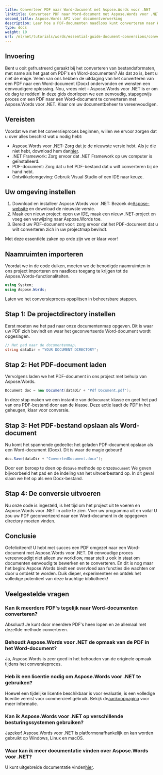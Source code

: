 ```yaml
---
title: Converteer PDF naar Word-document met Aspose.Words voor .NET
linktitle: Converteer PDF naar Word-document met Aspose.Words voor .NET
second_title: Aspose.Words API voor documentverwerking
description: Leer hoe u PDF-documenten naadloos kunt converteren naar Word (Docx)-formaat met Aspose.Words voor .NET. Deze stapsgewijze handleiding maakt het eenvoudig voor ontwikkelaars.
type: docs
weight: 10
url: /nl/net/tutorials/words/essential-guide-document-conversions/convert-pdf-to-word/
---
```

## Invoering

Bent u ooit gefrustreerd geraakt bij het converteren van bestandsformaten, met name als het gaat om PDF's en Word-documenten? Als dat zo is, bent u niet de enige. Velen van ons hebben de uitdaging van het converteren van een PDF naar een Word-document (Docx) ondervonden en wensten een eenvoudigere oplossing. Nou, vrees niet - Aspose.Words voor .NET is er om de dag te redden! In deze gids doorlopen we een eenvoudig, stapsgewijs proces om een PDF naar een Word-document te converteren met Aspose.Words voor .NET. Klaar om uw documentbeheer te vereenvoudigen.

## Vereisten

Voordat we met het conversieproces beginnen, willen we ervoor zorgen dat u over alles beschikt wat u nodig hebt:

-  Aspose.Words voor .NET: Zorg dat je de nieuwste versie hebt. Als je die niet hebt, download hem dan[hier](https://releases.aspose.com/words/net/).
- .NET Framework: Zorg ervoor dat .NET Framework op uw computer is geïnstalleerd.
- PDF-document: Zorg dat u het PDF-bestand dat u wilt converteren bij de hand hebt.
- Ontwikkelomgeving: Gebruik Visual Studio of een IDE naar keuze.

## Uw omgeving instellen

1.  Download en installeer Aspose.Words voor .NET: Bezoek de[Aspose-website](https://releases.aspose.com/words/net/) en download de nieuwste versie.
2. Maak een nieuw project: open uw IDE, maak een nieuw .NET-project en voeg een verwijzing naar Aspose.Words toe.
3. Bereid uw PDF-document voor: zorg ervoor dat het PDF-document dat u wilt converteren zich in uw projectmap bevindt.

Met deze essentiële zaken op orde zijn we er klaar voor!

## Naamruimten importeren

Voordat we in de code duiken, moeten we de benodigde naamruimten in ons project importeren om naadloos toegang te krijgen tot de Aspose.Words-functionaliteiten.

```csharp
using System;
using Aspose.Words;
```

Laten we het conversieproces opsplitsen in beheersbare stappen.

## Stap 1: De projectdirectory instellen

Eerst moeten we het pad naar onze documentenmap opgeven. Dit is waar uw PDF zich bevindt en waar het geconverteerde Word-document wordt opgeslagen.

```csharp
// Het pad naar de documentenmap.
string dataDir = "YOUR DOCUMENT DIRECTORY";
```

## Stap 2: Het PDF-document laden

Vervolgens laden we het PDF-document in ons project met behulp van Aspose.Words.

```csharp
Document doc = new Document(dataDir + "Pdf Document.pdf");
```

In deze stap maken we een instantie van de`Document` klasse en geef het pad van ons PDF-bestand door aan de klasse. Deze actie laadt de PDF in het geheugen, klaar voor conversie.

## Stap 3: Het PDF-bestand opslaan als Word-document

Nu komt het spannende gedeelte: het geladen PDF-document opslaan als een Word-document (Docx). Dit is waar de magie gebeurt!

```csharp
doc.Save(dataDir + "ConvertedDocument.docx");
```

 Door een beroep te doen op de`Save` methode op onze`Document` We geven bijvoorbeeld het pad en de indeling van het uitvoerbestand op. In dit geval slaan we het op als een Docx-bestand.

## Stap 4: De conversie uitvoeren

Nu onze code is ingesteld, is het tijd om het project uit te voeren en Aspose.Words voor .NET in actie te zien. Voer uw programma uit en voilà! U zou uw PDF geconverteerd naar een Word-document in de opgegeven directory moeten vinden.

## Conclusie

Gefeliciteerd! U hebt met succes een PDF omgezet naar een Word-document met Aspose.Words voor .NET. Dit eenvoudige proces vereenvoudigt niet alleen uw workflow, maar stelt u ook in staat om documenten eenvoudig te bewerken en te converteren. En dit is nog maar het begin: Aspose.Words biedt een overvloed aan functies die wachten om door u ontdekt te worden. Duik dieper, experimenteer en ontdek het volledige potentieel van deze krachtige bibliotheek!

## Veelgestelde vragen

### Kan ik meerdere PDF's tegelijk naar Word-documenten converteren?
Absoluut! Je kunt door meerdere PDF's heen lopen en ze allemaal met dezelfde methode converteren.

### Behoudt Aspose.Words voor .NET de opmaak van de PDF in het Word-document?
Ja, Aspose.Words is zeer goed in het behouden van de originele opmaak tijdens het conversieproces.

### Heb ik een licentie nodig om Aspose.Words voor .NET te gebruiken?
 Hoewel een tijdelijke licentie beschikbaar is voor evaluatie, is een volledige licentie vereist voor commercieel gebruik. Bekijk de[aankooppagina](https://purchase.conholdate.com/buy) voor meer informatie.

### Kan ik Aspose.Words voor .NET op verschillende besturingssystemen gebruiken?
Jazeker! Aspose.Words voor .NET is platformonafhankelijk en kan worden gebruikt op Windows, Linux en macOS.

### Waar kan ik meer documentatie vinden over Aspose.Words voor .NET?
 U kunt uitgebreide documentatie vinden[hier](https://reference.aspose.com/words/net/).